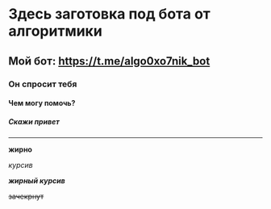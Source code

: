 # Здесь заготовка под бота от алгоритмики
## Мой бот: https://t.me/algo0xo7nik_bot
### Он спросит тебя
#### Чем могу помочь?
##### Скажи привет
____

**жирно**

*курсив*

***жирный курсив***

~~зачекрнут~~